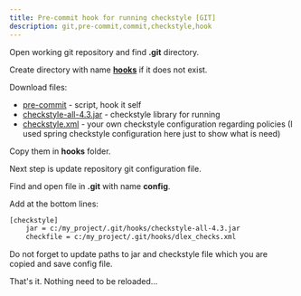 ```yaml
---
title: Pre-commit hook for running checkstyle [GIT]
description: git,pre-commit,commit,checkstyle,hook
---
```


Open working git repository and find **.git** directory.

Create directory with name [**hooks**](https://git-scm.com/book/en/v2/Customizing-Git-Git-Hooks) if it does not exist.

Download files:
* [pre-commit]({{site.baseurl}}/resources/pre-commit) - script, hook it self
* [checkstyle-all-4.3.jar]({{site.baseurl}}/resources/checkstyle-all-4.3.jar) - checkstyle library for running
* [checkstyle.xml]({{site.baseurl}}/resources/checkstyle-all-4.3.jar) - your own checkstyle configuration regarding policies
(I used spring checkstyle configuration here just to show what is need)

Copy them in **hooks** folder.

Next step is update repository git configuration file.

Find and open file in **.git** with name **config**.

Add at the bottom lines:

```bash
[checkstyle]
    jar = c:/my_project/.git/hooks/checkstyle-all-4.3.jar
    checkfile = c:/my_project/.git/hooks/dlex_checks.xml
```

Do not forget to update paths to jar and checkstyle file which you are copied
and save config file.

That's it. Nothing need to be reloaded...
